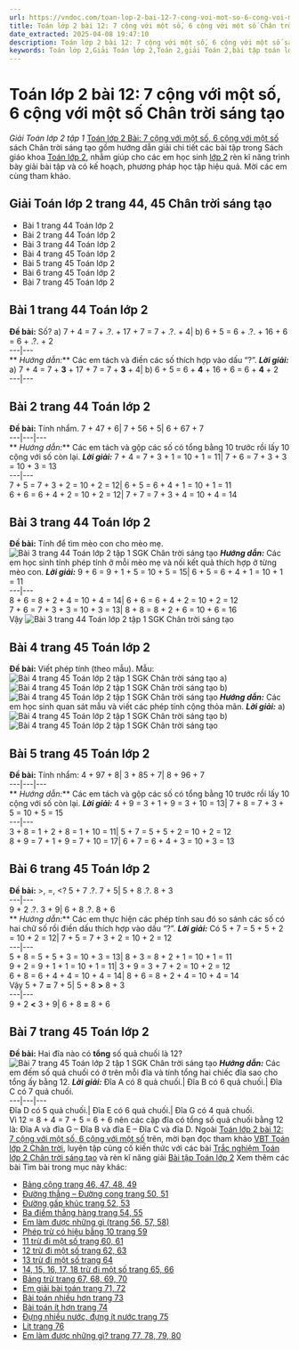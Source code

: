 ```yaml
---
url: https://vndoc.com/toan-lop-2-bai-12-7-cong-voi-mot-so-6-cong-voi-mot-so-240023
title: Toán lớp 2 bài 12: 7 cộng với một số, 6 cộng với một số Chân trời sáng tạo - Giải Toán lớp 2 tập 1 - VnDoc.com
date_extracted: 2025-04-08 19:47:10
description: Toán lớp 2 bài 12: 7 cộng với một số, 6 cộng với một số sách Chân trời sáng tạo với hướng dẫn chi tiết lời giải giúp cho các em học sinh tham khảo, ôn tập, củng cố kỹ năng giải Toán lớp 2.
keywords: Toán lớp 2,Giải Toán lớp 2,Toán 2,giải Toán 2,bài tập toán lớp 2,toan lop 2,toán lớp 2 tập 1,toán lớp 2 tập 2,toán 2 tập 1,toán 2 tập 2,học toán lớp 2,toán lớp 2 sách Chân trời,toán lớp 2 chân trời sáng tạo,Sách giáo khoa lớp 2 Chân trời sáng tạo,giải toán lớp 2 chân trời sáng tạo bài 12
---
```


# Toán lớp 2 bài 12: 7 cộng với một số, 6 cộng với một số Chân trời sáng tạo
 _Giải Toán lớp 2 tập 1_
[Toán lớp 2 Bài: 7 cộng với một số, 6 cộng với một số](<https://vndoc.com/toan-lop-2-bai-12-7-cong-voi-mot-so-6-cong-voi-mot-so-240023>) sách Chân trời sáng tạo gồm hướng dẫn giải chi tiết các bài tập trong Sách giáo khoa [Toán lớp 2](<https://vndoc.com/toan-lop2> "Toán lớp 2"), nhằm giúp cho các em học sinh [lớp 2](<https://vndoc.com/tai-lieu-hoc-tap-lop2>) rèn kĩ năng trình bày giải bài tập và có kế hoạch, phương pháp học tập hiệu quả. Mời các em cùng tham khảo.
## **Giải Toán lớp 2 trang 44, 45 Chân trời sáng tạo**
  * Bài 1 trang 44 Toán lớp 2
  * Bài 2 trang 44 Toán lớp 2
  * Bài 3 trang 44 Toán lớp 2
  * Bài 4 trang 45 Toán lớp 2
  * Bài 5 trang 45 Toán lớp 2
  * Bài 6 trang 45 Toán lớp 2
  * Bài 7 trang 45 Toán lớp 2

## Bài 1 trang 44 Toán lớp 2
**Đề bài:** Số?
a\) 7 + 4 = 7 + .?. + 17 + 7 = 7 + .?. + 4| b\) 6 + 5 = 6 + .?. + 16 + 6 = 6 + .?. + 2  
---|---  
** _Hướng dẫn:_**
Các em tách và điền các số thích hợp vào dấu “?”.
**_Lời giải:_**
a\) 7 + 4 = 7 + **3** \+ 17 + 7 = 7 + **3** \+ 4| b\) 6 + 5 = 6 + **4** \+ 16 + 6 = 6 + **4** \+ 2  
---|---  
## Bài 2 trang 44 Toán lớp 2
**Đề bài:** Tính nhẩm.
7 + 47 + 6| 7 + 56 + 5| 6 + 67 + 7  
---|---|---  
** _Hướng dẫn:_**
Các em tách và gộp các số có tổng bằng 10 trước rồi lấy 10 cộng với số còn lại.
**_Lời giải:_**
7 + 4 = 7 + 3 + 1 = 10 + 1 = 11| 7 + 6 = 7 + 3 + 3 = 10 + 3 = 13  
---|---  
7 + 5 = 7 + 3 + 2 = 10 + 2 = 12| 6 + 5 = 6 + 4 + 1 = 10 + 1 = 11  
6 + 6 = 6 + 4 + 2 = 10 + 2 = 12| 7 + 7 = 7 + 3 + 4 = 10 + 4 = 14  
## Bài 3 trang 44 Toán lớp 2
**Đề bài:** Tính để tìm mèo con cho mèo mẹ.
![Bài 3 trang 44 Toán lớp 2 tập 1 SGK Chân trời sáng tạo](https://i.vdoc.vn/data/image/2021/08/09/bai-3-toan-lop-2-trang-44-tap-1-chan-troi-anh-so-1.jpg)
**_Hướng dẫn:_**
Các em học sinh tính phép tính ở mỗi mèo mẹ và nối kết quả thích hợp ở từng mèo con.
**_Lời giải:_**
9 + 6 = 9 + 1 + 5 = 10 + 5 = 15| 6 + 5 = 6 + 4 + 1 = 10 + 1 = 11  
---|---  
8 + 6 = 8 + 2 + 4 = 10 + 4 = 14| 6 + 6 = 6 + 4 + 2 = 10 + 2 = 12  
7 + 6 = 7 + 3 + 3 = 10 + 3 = 13| 8 + 8 = 8 + 2 + 6 = 10 + 6 = 16  
Vậy
![Bài 3 trang 44 Toán lớp 2 tập 1 SGK Chân trời sáng tạo](https://i.vdoc.vn/data/image/2021/08/09/bai-3-toan-lop-2-trang-44-tap-1-chan-troi-anh-so-2.jpg)
## Bài 4 trang 45 Toán lớp 2
**Đề bài:** Viết phép tính \(theo mẫu\).
Mẫu:
![Bài 4 trang 45 Toán lớp 2 tập 1 SGK Chân trời sáng tạo](https://i.vdoc.vn/data/image/2021/08/09/bai-4-toan-lop-2-trang-45-tap-1-chan-troi-anh-so-1.jpg)
a\)
![Bài 4 trang 45 Toán lớp 2 tập 1 SGK Chân trời sáng tạo](https://i.vdoc.vn/data/image/2021/08/09/bai-4-toan-lop-2-trang-45-tap-1-chan-troi-anh-so-2.jpg)
b\)
![Bài 4 trang 45 Toán lớp 2 tập 1 SGK Chân trời sáng tạo](https://i.vdoc.vn/data/image/2021/08/09/bai-4-toan-lop-2-trang-45-tap-1-chan-troi-anh-so-3.jpg)
**_Hướng dẫn:_**
Các em học sinh quan sát mẫu và viết các phép tính cộng thỏa mãn.
**_Lời giải:_**
a\)
![Bài 4 trang 45 Toán lớp 2 tập 1 SGK Chân trời sáng tạo](https://i.vdoc.vn/data/image/2021/08/09/bai-4-toan-lop-2-trang-45-tap-1-chan-troi-anh-so-4.jpg)
b\)
![Bài 4 trang 45 Toán lớp 2 tập 1 SGK Chân trời sáng tạo](https://i.vdoc.vn/data/image/2021/08/09/bai-4-toan-lop-2-trang-45-tap-1-chan-troi-anh-so-5.jpg)
## Bài 5 trang 45 Toán lớp 2
**Đề bài:** Tính nhẩm:
4 + 97 + 8| 3 + 85 + 7| 8 + 96 + 7  
---|---|---  
** _Hướng dẫn:_**
Các em tách và gộp các số có tổng bằng 10 trước rồi lấy 10 cộng với số còn lại.
**_Lời giải:_**
4 + 9 = 3 + 1 + 9 = 3 + 10 = 13| 7 + 8 = 7 + 3 + 5 = 10 + 5 = 15  
---|---  
3 + 8 = 1 + 2 + 8 = 1 + 10 = 11| 5 + 7 = 5 + 5 + 2 = 10 + 2 = 12  
8 + 9 = 7 + 1 + 9 = 7 + 10 = 17| 6 + 7 = 6 + 4 + 3 = 10 + 3 = 13  
## Bài 6 trang 45 Toán lớp 2
**Đề bài:** >, =, <?
5 + 7 .?. 7 + 5| 5 + 8 .?. 8 + 3  
---|---  
9 + 2 .?. 3 + 9| 6 + 8 .?. 8 + 6  
** _Hướng dẫn:_**
Các em thực hiện các phép tính sau đó so sánh các số có hai chữ số rồi điền dấu thích hợp vào dấu “?”.
**_Lời giải:_**
Có
5 + 7 = 5 + 5 + 2 = 10 + 2 = 12| 7 + 5 = 7 + 3 + 2 = 10 + 2 = 12  
---|---  
5 + 8 = 5 + 5 + 3 = 10 + 3 = 13| 8 + 3 = 8 + 2 + 1 = 10 + 1 = 11  
9 + 2 = 9 + 1 + 1 = 10 + 1 = 11| 3 + 9 = 3 + 7 + 2 = 10 + 2 = 12  
6 + 8 = 6 + 4 + 4 = 10 + 4 = 14| 8 + 6 = 8 + 2 + 4 = 10 + 4 = 14  
Vậy
5 + 7 **=** 7 + 5| 5 + 8 **>** 8 + 3  
---|---  
9 + 2 **<** 3 + 9| 6 + 8 **=** 8 + 6  
## Bài 7 trang 45 Toán lớp 2
**Đề bài:** Hai đĩa nào có **tổng** số quả chuối là 12?
![Bài 7 trang 45 Toán lớp 2 tập 1 SGK Chân trời sáng tạo](https://i.vdoc.vn/data/image/2021/08/09/bai-7-toan-lop-2-trang-45-tap-1-chan-troi-anh-so-1.jpg)
**_Hướng dẫn:_**
Các em đếm số quả chuối có ở trên mỗi đĩa và tính tổng hai chiếc đĩa sao cho tổng ấy bằng 12.
**_Lời giải:_**
Đĩa A có 8 quả chuối.| Đĩa B có 6 quả chuối.| Đĩa C có 7 quả chuối.  
---|---|---  
Đĩa D có 5 quả chuối.| Đĩa E có 6 quả chuối.| Đĩa G có 4 quả chuối.  
Vì 12 = 8 + 4 = 7 + 5 = 6 + 6 nên các cặp đĩa có tổng số quả chuối bằng 12 là:
Đĩa A và đĩa G – Đĩa B và đĩa E – Đĩa C và đĩa D.
Ngoài [Toán lớp 2 bài 12: 7 cộng với một số, 6 cộng với một số](<https://vndoc.com/toan-lop-2-bai-12-7-cong-voi-mot-so-6-cong-voi-mot-so-240023>) trên, mời bạn đọc tham khảo [VBT Toán lớp 2 Chân trời](<https://vndoc.com/vo-bai-tap-toan-lop-2-chan-troi-sang-tao> "VBT Toán lớp 2 Chân trời"), luyện tập củng cố kiến thức với các bài [Trắc nghiệm Toán lớp 2 Chân trời sáng tạo](<https://vndoc.com/trac-nghiem-toan-lop-2-chan-troi-sang-tao> "Trắc nghiệm Toán lớp 2 Chân trời sáng tạo") và rèn kĩ năng giải [Bài tập Toán lớp 2](<https://vndoc.com/bai-tap-toan-lop2> "Bài tập Toán lớp 2")
Xem thêm các bài Tìm bài trong mục này khác:
  * [Bảng cộng trang 46, 47, 48, 49](</toan-lop-2-bai-13-bang-cong-chan-troi-sang-tao-240027>)
  * [Đường thẳng – Đường cong trang 50, 51](</toan-lop-2-bai-14-duong-thang-duong-cong-chan-troi-sang-tao-240041>)
  * [Đường gấp khúc trang 52, 53](</toan-lop-2-bai-15-duong-gap-khuc-chan-troi-sang-tao-240057>)
  * [Ba điểm thẳng hàng trang 54, 55](</toan-lop-2-bai-16-ba-diem-thang-hang-chan-troi-sang-tao-240063>)
  * [Em làm được những gì \(trang 56, 57, 58\) ](</toan-lop-2-bai-em-lam-duoc-nhung-gi-trang-56-57-58-chan-troi-sang-tao-240068>)
  * [Phép trừ có hiệu bằng 10 trang 59](</toan-lop-2-bai-17-phep-tru-co-hieu-bang-10-sach-chan-troi-sang-tao-242438>)
  * [11 trừ đi một số trang 60, 61](</toan-lop-2-bai-18-11-tru-di-mot-so-sach-chan-troi-sang-tao-242445>)
  * [12 trừ đi một số trang 62, 63](</toan-lop-2-bai-19-12-tru-di-mot-so-sach-chan-troi-sang-tao-242652>)
  * [13 trừ đi một số trang 64](</toan-lop-2-bai-20-13-tru-di-mot-so-sach-chan-troi-sang-tao-242653>)
  * [14, 15, 16, 17, 18 trừ đi một số trang 65, 66](</toan-lop-2-bai-21-14-15-16-17-18-tru-di-mot-so-sach-chan-troi-sang-tao-243665>)
  * [Bảng trừ trang 67, 68, 69, 70](</toan-lop-2-bai-22-bang-tru-sach-chan-troi-sang-tao-247519>)
  * [Em giải bài toán trang 71, 72](</toan-lop-2-trang-72-em-giai-bai-toan-247531>)
  * [Bài toán nhiều hơn trang 73](</toan-lop-2-trang-73-bai-toan-nhieu-hon-247542>)
  * [Bài toán ít hơn trang 74](</toan-lop-2-trang-74-bai-toan-it-hon-sach-chan-troi-sang-tao-247548>)
  * [Đựng nhiều nước, đựng ít nước trang 75](</toan-lop-2-trang-75-dung-nhieu-nuoc-dung-it-nuoc-sach-chan-troi-sang-tao-247552>)
  * [Lít trang 76](</toan-lop-2-trang-76-lit-sach-chan-troi-sang-tao-247618>)
  * [Em làm được những gì? trang 77, 78, 79, 80](</toan-lop-2-trang-77-78-79-80-em-lam-duoc-nhung-gi-chan-troi-sang-tao-247626>)

